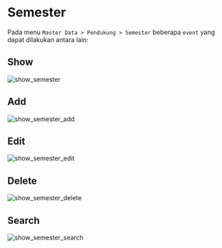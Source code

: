 # Semester
Pada menu `Master Data > Pendukung > Semester` beberapa `event` yang dapat dilakukan antara lain:

## Show
<img src="_media/images/dp-semester.png" alt="show_semester"></img>

## Add
<img src="_media/images/dp-semester-add.png" alt="show_semester_add"></img>

## Edit
<img src="_media/images/dp-semester-edit.png" alt="show_semester_edit"></img>

## Delete
<img src="_media/images/dp-semester-delete.png" alt="show_semester_delete"></img>

## Search
<img src="_media/images/dp-semester-search.png" alt="show_semester_search"></img>